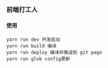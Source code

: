 ### 前端打工人


#### 使用


```
yarn run dev 开发启动
yarn run build 编译
yarn run deploy 编译并推送到 git page
yarn run glob config更新

```


